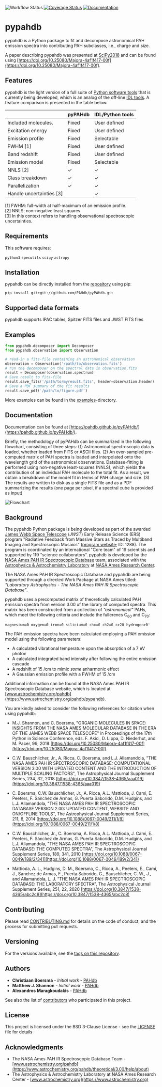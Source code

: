 ![Workflow Status](https://github.com/pahdb/pyPAHdb/actions/workflows/ci.yml/badge.svg) [![Coverage Status]( https://codecov.io/gh/PAHdb/pyPAHdb/graph/badge.svg)](https://codecov.io/gh/PAHdb/pyPAHdb) [![Documentation](https://img.shields.io/badge/docs-available-brightgreen.svg)](https://pahdb.github.io/pyPAHdb/)

# pypahdb

pypahdb is a Python package to fit and decompose astronomical PAH
emission spectra into contributing PAH subclasses, i.e., charge and
size.

A paper describing pypahdb was presented at
[SciPy2018](https://scipy2018.scipy.org) and can be found using
[https://doi.org/10.25080/Majora-4af1f417-00f](https://doi.org/10.25080/Majora-4af1f417-00f).

## Features

pypahdb is the light version of a full suite of [Python software tools](https://github.com/PAHdb/AmesPAHdbPythonSuite) that is currently being developed, which is an analog of the off-line [IDL tools](https://github.com/PAHdb/AmesPAHdbIDLSuite). A feature comparison is presented in the table below.

|                         | pyPAHdb  | IDL/Python tools |
|-------------------------|----------|------------------|
| Included molecules.     | Fixed    | User defined     |
| Excitation energy       | Fixed    | User defined     |
| Emission profile        | Fixed    | Selectable       |
| FWHM [1]                | Fixed    | User defined     |
| Band redshift           | Fixed    | User defined     |
| Emission model          | Fixed    | Selectable       |
| NNLS [2]                | ✓        | ✓                |
| Class breakdown         | ✓        | ✓                |
| Parallelization         | ✓        | ✓                |
| Handle uncertainties [3]|          | ✓                |

[1] FWHM: full-width at half-maximum of an emission profile.\
[2] NNLS: non-negative least squares.\
[3] In this context refers to handling observational spectroscopic uncertainties.

## Requirements

This software requires:

``python3``
``specutils``
``scipy``
``astropy``

## Installation

pypahdb can be directly installed from the
[repository](https://github.com/PAHdb/pyPAHdb) using pip:

``pip install git+git://github.com/PAHdb/pyPAHdb.git``

## Supported data formats

pypahdb supports IPAC tables, Spitzer FITS files and JWST FITS files.

## Examples

```python
from pypahdb.decomposer import Decomposer
from pypahdb.observation import Observation

# read-in a fits-file containing an astronomical observation
observation = Observation('/path/to/observation.fits')
# run the decomposer on the spectral data in observation.fits
result = Decomposer(observation.spectrum)
# Save result to fits-file
result.save_fits('/path/to/myresult.fits', header=observation.header)
# Save a PDF summary of the fit results
result.save_pdf('/path/to/figure.pdf')
```

More examples can be found in the
[examples](examples)-directory.

## Documentation

Documentation can be found at
[https://pahdb.github.io/pyPAHdb/](https://pahdb.github.io/pyPAHdb/).

Briefly, the methodology of pyPAHdb can be summarized in the following flowchart, consisting of three steps:
(1) Astronomical spectroscopic data is loaded, whether loaded from FITS or ASCII files. (2) An over-sampled pre-computed matrix of PAH spectra is loaded and interpolated onto the wavelength grid of the astronomical observations. Database-fitting is performed using non-negative least-squares (NNLS), which yields the contribution of an individual PAH molecule to the total fit. As a result, we obtain a breakdown of the model fit in terms of PAH charge and size. (3) The results are written to disk as a single FITS file and as a PDF summarizing the results (one page per pixel, if a spectral cube is provided as input)

![Flowchart](docs/source/figures/fig_flowchart.png)

## Background

The pypahdb Python package is being developed as part of the awarded
[James Webb Space Telescope](https://www.jwst.nasa.gov/) (*JWST*)
Early Release Science (ERS) program "Radiative Feedback from Massive
Stars as Traced by Multiband Imaging and Spectroscopic Mosaics"
([program website](http://jwst-ism.org/); ID: 1288). The program is
coordinated by an international "Core team" of 19 scientists and
supported by 119 "science collaborators". pypahdb is developed by the
[NASA Ames PAH IR Spectroscopic
Database](https://www.astrochemistry.org/pahdb/) team, associated
with the [Astrophysics & Astrochemistry
Laboratory](https://www.astrochemistry.org) at [NASA Ames Research
Center](https://www.nasa.gov/centers/ames).

The NASA Ames PAH IR Spectroscopic Database and pypahdb are being
supported through a directed Work Package at NASA Ames titled:
*"Laboratory Astrophysics - The NASA Ames PAH IR Spectroscopic
Database"*.

pypahdb uses a precomputed matrix of theoretically calculated PAH
emission spectra from version 3.00 of the library of computed
spectra. This matrix has been constructed from a collection of
*"astronomical"* PAHs, which meet the following criteria and include
the fullerenes C<sub>60</sub> and C<sub>70</sub>:

```IDL
magnesium=0 oxygen=0 iron=0 silicium=0 chx=0 ch2=0 c>20 hydrogen>0'
```

The PAH emission spectra have been calculated employing a PAH emission
model using the following parameters:

* A calculated vibrational temperature upon the absorption of a 7 eV
  photon
* A calculated integrated band intensity after following the entire
  emission cascade
* A redshift of 15 /cm to mimic *some* anharmonic effect
* A Gaussian emission profile with a FWHM of 15 /cm

Additional information can be found at the NASA Ames PAH IR
Spectroscopic Database website, which is located at
[www.astrochemistry.org/pahdb](https://www.astrochemistry.org/pahdb/pypahdb).

You are kindly asked to consider the following references for citation
when using pypahdb:

* M.J. Shannon, and C. Boersma, "ORGANIC MOLECULES IN SPACE:
  INSIGHTS FROM THE NASA AMES MOLECULAR DATABASE IN THE ERA OF THE
  JAMES WEBB SPACE TELESCOPE" in Proceedings of the 17th Python in
  Science Conference, eds. F. Akici, D. Lippa, D. Niederhut, and
  M. Pacer, 99, 2018 [https://doi.org/10.25080/Majora-4af1f417-00f](https://doi.org/10.25080/Majora-4af1f417-00f)

* C.W. Bauschlicher, Jr., A. Ricca, C. Boersma, and
  L.J. Allamandola, "THE NASA AMES PAH IR SPECTROSCOPIC DATABASE:
  COMPUTATIONAL VERSION 3.00 WITH UPDATED CONTENT AND THE
  INTRODUCTION OF MULTIPLE SCALING FACTORS", The Astrophysical
  Journal Supplement Series, 234, 32, 2018
  [https://doi.org/10.3847/1538-4365/aaa019](https://doi.org/10.3847/1538-4365/aaa019)

* C. Boersma, C.W. Bauschlicher, Jr., A. Ricca, A.L. Mattioda,
  J. Cami, E. Peeters, F. Sanchez de Armas, G. Puerta Saborido,
  D.M. Hudgins, and L.J. Allamandola, "THE NASA AMES PAH IR
  SPECTROSCOPIC DATABASE VERSION 2.00: UPDATED CONTENT, WEBSITE AND
  ON/OFFLINE TOOLS", The Astrophysical Journal Supplement Series, 211, 8, 2014
  [https://doi.org/10.1088/0067-0049/211/1/8](https://doi.org/10.1088/0067-0049/211/1/8)

* C.W. Bauschlicher, Jr., C. Boersma, A. Ricca, A.L. Mattioda,
  J. Cami, E. Peeters, F. S&#225;nchez de Armas, G. Puerta Saborido,
  D.M. Hudgins, and L.J. Allamandola, "THE NASA AMES PAH IR
  SPECTROSCOPIC DATABASE: THE COMPUTED SPECTRA", The Astrophysical
  Journal Supplement Series, 189, 341, 2010
  [https://doi.org/10.1088/0067-0049/189/2/341](https://doi.org/10.1088/0067-0049/189/2/341)

* Mattioda, A. L., Hudgins, D. M., Boersma, C., Ricca, A.,
  Peeters, E., Cami, J., Sanchez de Armas, F., Puerta Saborido,
  G., Bauschlicher, C. W., J., and Allamandola, L. J. "THE NASA
  AMES PAH IR SPECTROSCOPIC DATABASE: THE LABORATORY SPECTRA", The
  Astrophysical Journal Supplement Series, 251, 22, 2020
  [https://doi.org/10.3847/1538-4365/abc2c8](https://doi.org/10.3847/1538-4365/abc2c8)

## Contributing

Please read [CONTRIBUTING.md](CONTRIBUTING.md) for details on the code
of conduct, and the process for submitting pull requests.

## Versioning

For the versions available, see the [tags on this
repository](https://github.com/pahdb/pypahdb/tags).

## Authors

* **Christiaan Boersma** - *Initial work* - [PAHdb](https://github.com/pahdb)
* **Matthew J. Shannon** - *Initial work* - [PAHdb](https://github.com/pahdb)
* **Alexandros Maragkoudakis** - [PAHdb](https://github.com/pahdb)

See also the list of [contributors](AUTHORS.md) who participated
in this project.

## License

This project is licensed under the BSD 3-Clause License - see the
[LICENSE](LICENSE) file for details

## Acknowledgments

* The NASA Ames PAH IR Spectroscopic Database Team -
  [www.astrochemistry.org/pahdb](https://www.astrochemistry.org/pahdb/theoretical/3.00/help/about)
* The Astrophysics & Astrochemistry Laboratory at NASA Ames Research
  Center - [www.astrochemistry.org](https://www.astrochemistry.org)
